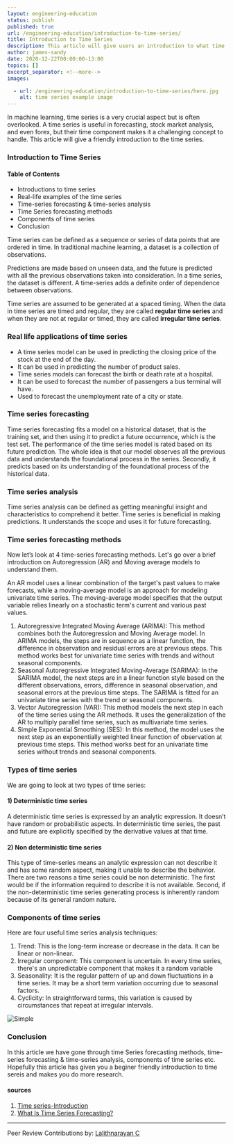 ```yaml
---
layout: engineering-education
status: publish
published: true
url: /engineering-education/introduction-to-time-series/
title: Introduction to Time Series
description: This article will give users an introduction to what time series is in machine learning. It is a deep learning concept, time series can be defined as a sequence or series of data points that are ordered in time.
author: james-sandy
date: 2020-12-22T00:00:00-13:00
topics: []
excerpt_separator: <!--more-->
images:

  - url: /engineering-education/introduction-to-time-series/hero.jpg
    alt: time series example image
---
```

In machine learning, time series is a very crucial aspect but is often overlooked. A time series is useful in forecasting, stock market analysis, and even forex, but their time component makes it a challenging concept to handle. This article will give a friendly introduction to the time series.
<!--more-->
### Introduction to Time Series

#### Table of Contents
- Introductions to time series
- Real-life examples of the time series
- Time-series forecasting & time-series analysis
- Time Series forecasting methods
- Components of time series
- Conclusion

Time series can be defined as a sequence or series of data points that are ordered in time. In traditional machine learning, a dataset is a collection of observations. 

Predictions are made based on unseen data, and the future is predicted with all the previous observations taken into consideration. In a time series, the dataset is different. A time-series adds a definite order of dependence between observations.

Time series are assumed to be generated at a spaced timing. When the data in time series are timed and regular, they are called **regular time series** and when they are not at regular or timed, they are called **irregular time series**.

### Real life applications of time series
- A time series model can be used in predicting the closing price of the stock at the end of the day.
- It can be used in predicting the number of product sales.
- Time series models can forecast the birth or death rate at a hospital.
- It can be used to forecast the number of passengers a bus terminal will have.
- Used to forecast the unemployment rate of a city or state.

### Time series forecasting
Time series forecasting fits a model on a historical dataset, that is the training set, and then using it to predict a future occurrence, which is the test set. The performance of the time series model is rated based on its future prediction. The whole idea is that our model observes all the previous data and understands the foundational process in the series. Secondly, it predicts based on its understanding of the foundational process of the historical data.

### Time series analysis
Time series analysis can be defined as getting meaningful insight and characteristics to comprehend it better. Time series is beneficial in making predictions. It understands the scope and uses it for future forecasting.

### Time series forecasting methods 
Now let’s look at 4 time-series forecasting methods. Let's go over a brief introduction on Autoregression (AR) and Moving average models to understand them. 

An AR model uses a linear combination of the target's past values to make forecasts, while a moving-average model is an approach for modeling univariate time series. The moving-average model specifies that the output variable relies linearly on a stochastic term's current and various past values.

1. Autoregressive Integrated Moving Average (ARIMA): This method combines both the Autoregression and Moving Average model. In ARIMA models, the steps are in sequence as a linear function, the difference in observation and residual errors are at previous steps. This method works best for univariate time series with trends and without seasonal components.
2. Seasonal Autoregressive Integrated Moving-Average (SARIMA): In the SARIMA model, the next steps are in a linear function style based on the different observations, errors, difference in seasonal observation, and seasonal errors at the previous time steps. The SARIMA is fitted for an univariate time series with the trend or seasonal components.
3. Vector Autoregression (VAR): This method models the next step in each of the time series using the AR methods. It uses the generalization of the AR to multiply parallel time series, such as multivariate time series.
4. Simple Exponential Smoothing (SES): In this method, the model uses the next step as an exponentially weighted linear function of observation at previous time steps. This method works best for an univariate time series without trends and seasonal components.

### Types of time series
We are going to look at two types of time series:

#### 1) Deterministic time series
A deterministic time series is expressed by an analytic expression. It doesn’t have random or probabilistic aspects. In deterministic time series, the past and future are explicitly specified by the derivative values at that time.

#### 2) Non deterministic time series
This type of time-series means an analytic expression can not describe it and has some random aspect, making it unable to describe the behavior. There are two reasons a time series could be non deterministic. The first would be if the information required to describe it is not available. Second, if the non-deterministic time series generating process is inherently random because of its general random nature.

### Components of time series
Here are four useful time series analysis techniques:

1. Trend: This is the long-term increase or decrease in the data. It can be linear or non-linear.
2. Irregular component: This component is uncertain. In every time series, there's an unpredictable component that makes it a random variable
3. Seasonality: It is the regular pattern of up and down fluctuations in a time series. It may be a short term variation occurring due to seasonal factors.
4. Cyclicity: In straightforward terms, this variation is caused by circumstances that repeat at irregular intervals.

![Simple](/engineering-education/introduction-to-time-series/img.jpg)

### Conclusion
In this article we have gone through time Series forecasting methods, time-series forecasting & time-series analysis, components of time series etc. Hopefully this article has given you a beginer friendly introduction to time sereis and makes you do more research. 

#### sources
1. [Time series-Introduction](https://towardsdatascience.com/time-series-introduction-7484bc25739a)
2. [What Is Time Series Forecasting?](https://machinelearningmastery.com/time-series-forecasting/)

---
Peer Review Contributions by: [Lalithnarayan C](/engineering-education/authors/lalithnarayan-c/)
